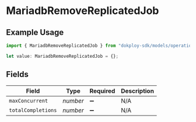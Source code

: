 # MariadbRemoveReplicatedJob

## Example Usage

```typescript
import { MariadbRemoveReplicatedJob } from "dokploy-sdk/models/operations";

let value: MariadbRemoveReplicatedJob = {};
```

## Fields

| Field              | Type               | Required           | Description        |
| ------------------ | ------------------ | ------------------ | ------------------ |
| `maxConcurrent`    | *number*           | :heavy_minus_sign: | N/A                |
| `totalCompletions` | *number*           | :heavy_minus_sign: | N/A                |